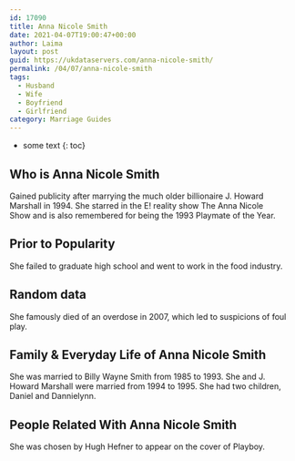 ```yaml
---
id: 17090
title: Anna Nicole Smith
date: 2021-04-07T19:00:47+00:00
author: Laima
layout: post
guid: https://ukdataservers.com/anna-nicole-smith/
permalink: /04/07/anna-nicole-smith
tags:
  - Husband
  - Wife
  - Boyfriend
  - Girlfriend
category: Marriage Guides
---
```


* some text
{: toc}


## Who is Anna Nicole Smith
                  
                  
                  
Gained publicity after marrying the much older billionaire J. Howard Marshall in 1994. She starred in the E! reality show The Anna Nicole Show and is also remembered for being the 1993 Playmate of the Year.
                  
              
            
              
            
                
                
                
## Prior to Popularity
                  
                  
                  
She failed to graduate high school and went to work in the food industry.
                  
              
            
              
            
                
                
                
## Random data
                  
                  
                  
She famously died of an overdose in 2007, which led to suspicions of foul play.
                  
              
            
              
            
                
                
                
## Family & Everyday Life of Anna Nicole Smith
                  
                  
                  
She was married to Billy Wayne Smith from 1985 to 1993. She and J. Howard Marshall were married from 1994 to 1995. She had two children, Daniel and Dannielynn.
                  
              
            
              
            
                
                
                
## People Related With Anna Nicole Smith
                  
                  
                  
She was chosen by Hugh Hefner to appear on the cover of Playboy.
                  
              
            
              
            
                
              
            
              
              
            
            
              
            
          
          
          
